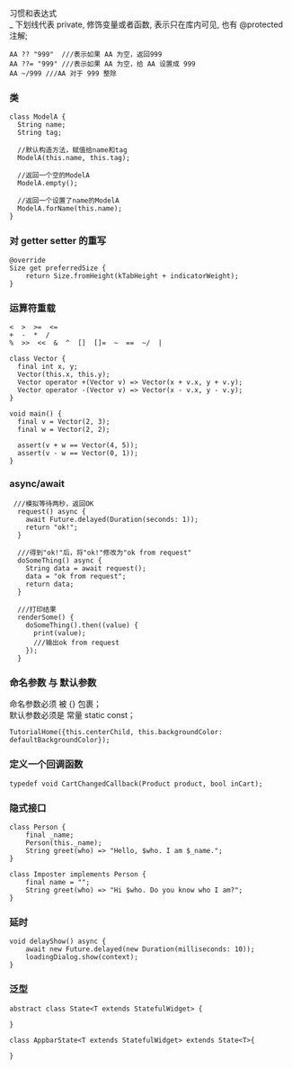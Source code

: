 习惯和表达式  
_ 下划线代表 private, 修饰变量或者函数, 表示只在库内可见, 也有 @protected 注解;  
```
AA ?? "999"  ///表示如果 AA 为空，返回999
AA ??= "999" ///表示如果 AA 为空，给 AA 设置成 999
AA ~/999 ///AA 对于 999 整除
```

### 类  
```
class ModelA {
  String name;
  String tag;
  
  //默认构造方法，赋值给name和tag
  ModelA(this.name, this.tag);

  //返回一个空的ModelA
  ModelA.empty();
  
  //返回一个设置了name的ModelA
  ModelA.forName(this.name);
}
```
### 对 getter setter 的重写  
```
@override
Size get preferredSize {
    return Size.fromHeight(kTabHeight + indicatorWeight);
}
```
### 运算符重载  
```
<  >  >=  <=  
+  -  *  /  
%  >>  <<  &  ^  []  []=  ~  ==  ~/  |  

class Vector {
  final int x, y;
  Vector(this.x, this.y);
  Vector operator +(Vector v) => Vector(x + v.x, y + v.y);
  Vector operator -(Vector v) => Vector(x - v.x, y - v.y);
}

void main() {
  final v = Vector(2, 3);
  final w = Vector(2, 2);

  assert(v + w == Vector(4, 5));
  assert(v - w == Vector(0, 1));
}

```
### async/await  
```
 ///模拟等待两秒，返回OK
  request() async {
    await Future.delayed(Duration(seconds: 1));
    return "ok!";
  }

  ///得到"ok!"后，将"ok!"修改为"ok from request"
  doSomeThing() async {
    String data = await request();
    data = "ok from request";
    return data;
  }

  ///打印结果
  renderSome() {
    doSomeThing().then((value) {
      print(value);
      ///输出ok from request
    });
  }

```
### 命名参数  与 默认参数
命名参数必须 被 {} 包裹；  
默认参数必须是 常量 static const；  
```
TutorialHome({this.centerChild, this.backgroundColor: defaultBackgroundColor});
```

### 定义一个回调函数  
```
typedef void CartChangedCallback(Product product, bool inCart);
```

### 隐式接口  
```
class Person {
    final _name;
    Person(this._name);
    String greet(who) => "Hello, $who. I am $_name.";
}

class Imposter implements Person {
    final name = "";
    String greet(who) => "Hi $who. Do you know who I am?";
}
```
### 延时  
```
void delayShow() async {
    await new Future.delayed(new Duration(milliseconds: 10));
    loadingDialog.show(context);
}
```
### 泛型  
```
abstract class State<T extends StatefulWidget> {

}

class AppbarState<T extends StatefulWidget> extends State<T>{

}
```